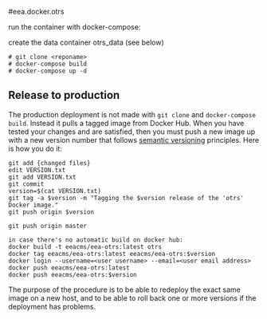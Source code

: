 #eea.docker.otrs

run the container with docker-compose:

create the data container otrs_data (see below)

```
# git clone <reponame>
# docker-compose build 
# docker-compose up -d
```

## Release to production

The production deployment is not made with `git clone` and `docker-compose build`.
Instead it pulls a tagged image from Docker Hub.  When you have tested your changes
and are satisfied, then you must push a new image up with a new version number that
follows [semantic versioning](http://semver.org/) principles.  Here is how you do it:

    git add {changed files}
    edit VERSION.txt
    git add VERSION.txt
    git commit
    version=$(cat VERSION.txt)
    git tag -a $version -m "Tagging the $version release of the 'otrs' Docker image."
    git push origin $version

    git push origin master
    
    in case there's no automatic build on docker hub:
    docker build -t eeacms/eea-otrs:latest otrs
    docker tag eeacms/eea-otrs:latest eeacms/eea-otrs:$version
    docker login --username=<user username> --email=<user email address>
    docker push eeacms/eea-otrs:latest
    docker push eeacms/eea-otrs:$version

The purpose of the procedure is to be able to redeploy the exact same image on a
new host, and to be able to roll back one or more versions if the deployment has problems.

